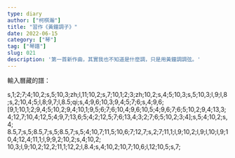 ```yaml
---
type: diary
author: ["柯棋瀚"]
title: "習作《黃鐘調子》"
date: 2022-06-15
category: ["琴"]
tag: ["琴譜"]
slug: 021
description: '第一首新作曲，其實我也不知道是什麼調，只是用黃鐘調調弦。'
---
```


輸入曆藏的譜：

s,1;2;7;4;10,2;s,5;10,3;zh;l,11;10,2;s,7;10,1;2;3;zh;10,2;s,4;5;10,3;s,5;10,3;l,9;l,8;s,2;10,4;5;l,8;9,7;l,8.5;qi;s,4;9,6;10,3;9,4;5;7;6;s,4;9,6;[9,1;10,1;2;9,4;5;10,2;9,4;10,1;9,5;6;7;6;10,4;9,6;10,5;4;9,6;7;6;5;10,2;9,4;13,3;4;12,7;10,4;12,5;4;9,7;13,6;5;4;2;12,5;7;6;13,4;3;2;7;6;5;10,2;3;4];s,5;4;10,2;s,4;
8.5,7;s,5;8.5,7;s,5;8.5,7;s,5;4;10,7;11,5;10,6;7;12,7;s,2;7;11,1;l,9;10,2;l,9;l,10;l,9;10,4;12,4;11,1;l,9;9,2;10,2;s,4;10,2;  
10,3;l,9;10,2;12,2;11,1;12,2;l,8.4;s,4;10,2;10,7;10,6;l,12;10,5;s,7;
